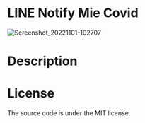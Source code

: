 # LINE Notify Mie Covid
![Screenshot_20221101-102707](https://user-images.githubusercontent.com/101188604/199249898-ea7977d9-92e6-41f1-8929-fbf5c9e76383.png)
# Description

# License
The source code is under the MIT license.